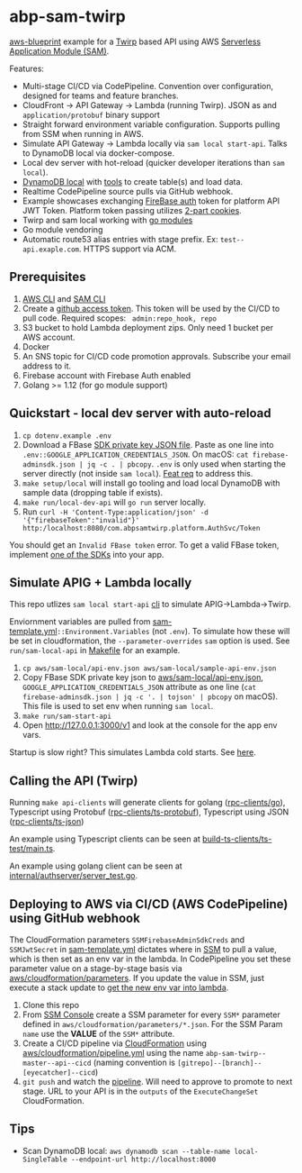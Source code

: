 # abp-sam-twirp

[aws-blueprint](https://github.com/rynop/aws-blueprint) example for a [Twirp](https://github.com/twitchtv/twirp) based API using AWS [Serverless Application Module (SAM)](https://github.com/awslabs/serverless-application-model).

Features:

-  Multi-stage CI/CD via CodePipeline.  Convention over configuration, designed for teams and feature branches.
-  CloudFront -> API Gateway -> Lambda (running Twirp). JSON as and `application/protobuf` binary support
-  Straight forward environment variable configuration.  Supports pulling from SSM when running in AWS.
-  Simulate API Gateway -> Lambda locally via `sam local start-api`.  Talks to DynamoDB local via docker-compose.
-  Local dev server with hot-reload (quicker developer iterations than `sam local`).
-  [DynamoDB local](https://hub.docker.com/r/amazon/dynamodb-local) with [tools](./dynamodb) to create table(s) and load data.
-  Realtime CodePipeline source pulls via GitHub webhook.
-  Example showcases exchanging [FireBase auth](https://firebase.google.com/docs/auth) token for platform API JWT Token. Platform token passing utilizes [2-part cookies](https://medium.com/lightrail/getting-token-authentication-right-in-a-stateless-single-page-application-57d0c6474e3).
-  Twirp and sam local working with [go modules](https://github.com/golang/go/wiki/Modules)
-  Go module vendoring
-  Automatic route53 alias entries with stage prefix. Ex: `test--api.exaple.com`. HTTPS support via ACM.

## Prerequisites

1.  [AWS CLI](https://docs.aws.amazon.com/cli/latest/userguide/cli-chap-install.html) and [SAM CLI](https://docs.aws.amazon.com/serverless-application-model/latest/developerguide/serverless-sam-cli-install.html)
1.  Create a [github access token](https://github.com/settings/tokens). This token will be used by the CI/CD to pull code. Required scopes: ` admin:repo_hook, repo`
1.  S3 bucket to hold Lambda deployment zips. Only need 1 bucket per AWS account.
1.  Docker
1.  An SNS topic for CI/CD code promotion approvals. Subscribe your email address to it.
1.  Firebase account with Firebase Auth enabled
1.  Golang >= 1.12 (for go module support)

## Quickstart - local dev server with auto-reload

1.  `cp dotenv.example .env`
1.  Download a FBase [SDK private key JSON file](https://firebase.google.com/docs/admin/setup). Paste as one line into `.env::GOOGLE_APPLICATION_CREDENTIALS_JSON`.  On macOS: `cat firebase-adminsdk.json | jq -c . | pbcopy`.  `.env` is only used when starting the server directly (not inside `sam local`).  [Feat req](https://github.com/awslabs/aws-sam-cli/issues/1355) to address this.
1.  `make setup/local` will install go tooling and load local DynamoDB with sample data (dropping table if exists).
1.  `make run/local-dev-api` will `go run` server locally.
1.  Run `curl -H 'Content-Type:application/json' -d '{"firebaseToken":"invalid"}' http:/localhost:8080/com.abpsamtwirp.platform.AuthSvc/Token`

You should get an `Invalid FBase token` error.  To get a valid FBase token, implement [one of the SDKs](https://firebase.google.com/docs/auth) into your app.


## Simulate APIG + Lambda locally

This repo utlizes `sam local start-api` [cli](https://docs.aws.amazon.com/serverless-application-model/latest/developerguide/serverless-sam-cli-using-start-api.html) to simulate APIG->Lambda->Twirp.

Enviornment variables are pulled from [sam-template.yml](./aws/cloudformation/sam-template.yml)`::Environment.Variables` (not `.env`).  To simulate how these will be set in cloudformation, the `--parameter-overrides` `sam` option is used.  See `run/sam-local-api` in [Makefile](./Makefile) for an example.

1. `cp aws/sam-local/api-env.json aws/sam-local/sample-api-env.json`
1. Copy FBase SDK private key json to [aws/sam-local/api-env.json](./aws/sam-local/api-env.json), `GOOGLE_APPLICATION_CREDENTIALS_JSON` attribute as one line (`cat firebase-adminsdk.json | jq -c '. | tojson' | pbcopy` on macOS). This file is used to set env when running `sam local`.
1. `make run/sam-start-api`
1. Open http://127.0.0.1:3000/v1 and look at the console for the app env vars.

Startup is slow right? This simulates Lambda cold starts. See [here](https://github.com/awslabs/aws-sam-cli/issues/239).

## Calling the API (Twirp)

Running `make api-clients` will generate clients for golang ([rpc-clients/go](./rpc-clients/go)), Typescript using Protobuf ([rpc-clients/ts-protobuf](./rpc-clients/ts-protobuf/)), Typescript using JSON ([rpc-clients/ts-json](./rpc-clients/ts-json/))

An example using Typescript clients can be seen at [build-ts-clients/ts-test/main.ts](./build-ts-clients/ts-test/main.ts).

An example using golang client can be seen at [internal/authserver/server_test.go](./internal/authserver/server_test.go).

## Deploying to AWS via CI/CD (AWS CodePipeline) using GitHub webhook

The CloudFormation parameters `SSMFirebaseAdminSdkCreds` and `SSMJwtSecret` in [sam-template.yml](./aws/cloudformation/sam-template.yml) dictates where in [SSM](https://console.aws.amazon.com/systems-manager/parameters) to pull a value, which is then set as an env var in the lambda. In CodePipeline you set these parameter value on a stage-by-stage basis via [aws/cloudformation/parameters](./aws/cloudformation/parameters).  If you update the value in SSM, just execute a stack update to [get the new env var into lambda](https://aws.amazon.com/blogs/mt/integrating-aws-cloudformation-with-aws-systems-manager-parameter-store/).

1. Clone this repo
1. From [SSM Console](https://console.aws.amazon.com/systems-manager/parameters) create a SSM parameter for every `SSM*` parameter defined in `aws/cloudformation/parameters/*.json`. For the SSM Param `name` use the **VALUE** of the `SSM*` attribute.
1. Create a CI/CD pipeline via [CloudFormation](https://console.aws.amazon.com/cloudformation/home?region=us-east-1#/stacks/create/template) using [aws/cloudformation/pipeline.yml](./aws/cloudformation/pipeline.yml) using the name `abp-sam-twirp--master--api--cicd` (naming convention is `[gitrepo]--[branch]--[eyecatcher]--cicd`)
1. `git push` and watch the [pipeline](https://console.aws.amazon.com/codesuite/codepipeline/pipelines).  Will need to approve to promote to next stage.  URL to your API is in the `outputs` of the `ExecuteChangeSet` CloudFormation.

## Tips

- Scan DynamoDB local: `aws dynamodb scan --table-name local-SingleTable --endpoint-url http://localhost:8000`
